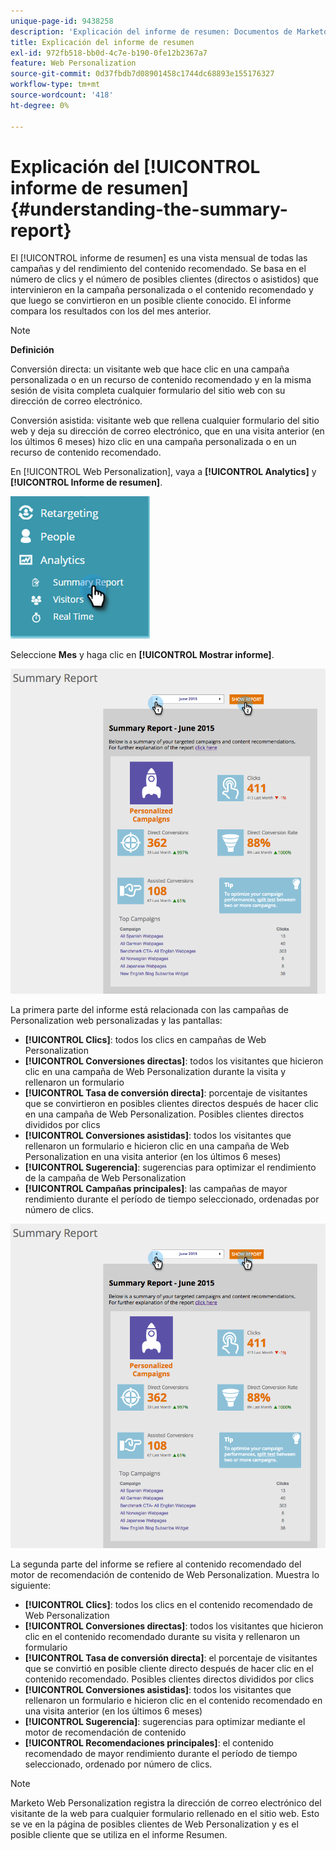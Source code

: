 ```yaml
---
unique-page-id: 9438258
description: 'Explicación del informe de resumen: Documentos de Marketo: documentación del producto'
title: Explicación del informe de resumen
exl-id: 972fb518-bb0d-4c7e-b190-0fe12b2367a7
feature: Web Personalization
source-git-commit: 0d37fbdb7d08901458c1744dc68893e155176327
workflow-type: tm+mt
source-wordcount: '418'
ht-degree: 0%

---
```


# Explicación del [!UICONTROL informe de resumen] {#understanding-the-summary-report}

El [!UICONTROL informe de resumen] es una vista mensual de todas las campañas y del rendimiento del contenido recomendado. Se basa en el número de clics y el número de posibles clientes (directos o asistidos) que intervinieron en la campaña personalizada o el contenido recomendado y que luego se convirtieron en un posible cliente conocido. El informe compara los resultados con los del mes anterior.

>[!NOTE]
>
>**Definición**
>
>Conversión directa: un visitante web que hace clic en una campaña personalizada o en un recurso de contenido recomendado y en la misma sesión de visita completa cualquier formulario del sitio web con su dirección de correo electrónico.
>
>Conversión asistida: visitante web que rellena cualquier formulario del sitio web y deja su dirección de correo electrónico, que en una visita anterior (en los últimos 6 meses) hizo clic en una campaña personalizada o en un recurso de contenido recomendado.

En [!UICONTROL Web Personalization], vaya a **[!UICONTROL Analytics]** y **[!UICONTROL Informe de resumen]**.

![](assets/image2016-4-6-10-3a15-3a58.png)

Seleccione **Mes** y haga clic en **[!UICONTROL Mostrar informe]**.

![](assets/2.png)

La primera parte del informe está relacionada con las campañas de Personalization web personalizadas y las pantallas:

* **[!UICONTROL Clics]**: todos los clics en campañas de Web Personalization
* **[!UICONTROL Conversiones directas]**: todos los visitantes que hicieron clic en una campaña de Web Personalization durante la visita y rellenaron un formulario
* **[!UICONTROL Tasa de conversión directa]**: porcentaje de visitantes que se convirtieron en posibles clientes directos después de hacer clic en una campaña de Web Personalization. Posibles clientes directos divididos por clics
* **[!UICONTROL Conversiones asistidas]**: todos los visitantes que rellenaron un formulario e hicieron clic en una campaña de Web Personalization en una visita anterior (en los últimos 6 meses)
* **[!UICONTROL Sugerencia]**: sugerencias para optimizar el rendimiento de la campaña de Web Personalization
* **[!UICONTROL Campañas principales]**: las campañas de mayor rendimiento durante el período de tiempo seleccionado, ordenadas por número de clics.

![](assets/3.png)

La segunda parte del informe se refiere al contenido recomendado del motor de recomendación de contenido de Web Personalization. Muestra lo siguiente:

* **[!UICONTROL Clics]**: todos los clics en el contenido recomendado de Web Personalization
* **[!UICONTROL Conversiones directas]**: todos los visitantes que hicieron clic en el contenido recomendado durante su visita y rellenaron un formulario
* **[!UICONTROL Tasa de conversión directa]**: el porcentaje de visitantes que se convirtió en posible cliente directo después de hacer clic en el contenido recomendado. Posibles clientes directos divididos por clics
* **[!UICONTROL Conversiones asistidas]**: todos los visitantes que rellenaron un formulario e hicieron clic en el contenido recomendado en una visita anterior (en los últimos 6 meses)
* **[!UICONTROL Sugerencia]**: sugerencias para optimizar mediante el motor de recomendación de contenido
* **[!UICONTROL Recomendaciones principales]**: el contenido recomendado de mayor rendimiento durante el período de tiempo seleccionado, ordenado por número de clics.

>[!NOTE]
>
>Marketo Web Personalization registra la dirección de correo electrónico del visitante de la web para cualquier formulario rellenado en el sitio web. Esto se ve en la página de posibles clientes de Web Personalization y es el posible cliente que se utiliza en el informe Resumen.
